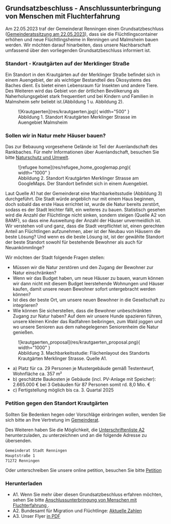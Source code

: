 ## Grundsatzbeschluss - Anschlussunterbringung von Menschen mit Fluchterfahrung

Am 22.05.2023 traf der Gemeinderat Renningen einen Grundsatzbeschluss ([Gemeinderatssitzung am 22.05.2023](https://sessionnet.renningen.de/bi/si0057.php?__ksinr=412)), dass sie die Flüchtlingscontainer erhöhen und neue Flüchtlingsheime in Renningen und Malmsheim bauen werden. Wir möchten darauf hinarbeiten, dass unsere Nachbarschaft umfassend über den vorliegenden Grundsatzbeschluss informiert ist.

### Standort - Krautgärten auf der Merklinger Straße 

Ein Standort in den Krautgärten auf der Merklinger Straße befindet sich in einem Auengebiet, der als wichtiger Bestandteil des Ökosystems des Baches dient. Es bietet einen Lebensraum für Insekten und andere Tiere. Des Weiteren wird das Gebiet von der örtlichen Bevölkerung als Naherholungsgebiet stark frequentiert und bei Kindern und Familien in Malmsheim sehr beliebt ist.(Abbildung 1 u. Abbildung 2). 


<figure markdown>
  ![Krautgaerten](res/krautgaerten.jpg){ width="500" }
  <figcaption>Abbildung 1. Standort Krautgärten Merklinger Strasse im Auengebiet Malmsheim</figcaption>
</figure>

### Sollen wir in Natur mehr Häuser bauen?

Das zur Bebauung vorgesehene Gelände ist Teil der Auenlandschaft des Rankbaches. Für mehr Informationen über Auenlandschaft, besuchen Sie bitte [Naturschutz und Umwelt](naturschutz.md).

<figure markdown>
  ![refugee home](res/refugee_home_googlemap.png){ width="1000" }
  <figcaption>Abbildung 2. Standort Krautgärten Merklinger Strasse am GoogleMaps. Der Standort befindet sich in einem Auengebiet. </figcaption>
</figure>

Laut Quelle A1 hat der Gemeinderat eine Machbarkeitsstudie (Abbildung 3) durchgeführt. Die Stadt würde angeblich nur mit einem Haus beginnen, doch sobald das erste Haus errichtet ist, wurde die Natur bereits zerstört, sodass es der Stadt leichter fällt, ein weiteres zu bauen. Statistisch gesehen wird die Anzahl der Flüchtlinge nicht sinken, sondern steigen (Quelle A2 von BAMF), so dass eine Ausweitung der Anzahl der Häuser unvermeidlich ist. Wir verstehen voll und ganz, dass die Stadt verpflichtet ist, einen gerechten Anteil an Flüchtlingen aufzunehmen, aber ist der Neubau von Häusern die beste Lösung? Und wenn es die beste Lösung ist, ist der gewählte Standort der beste Standort sowohl für bestehende Bewohner als auch für Neuankömmlinge?

Wir möchten der Stadt folgende Fragen stellen:

* Müssen wir die Natur zerstören und den Zugang der Bewohner zur Natur einschränken?
* Wenn wir das Budget haben, um neue Häuser zu bauen, warum können wir dann nicht mit diesem Budget leerstehende Wohnungen und Häuser kaufen, damit unsere neuen Bewohner sofort untergebracht werden können?
* Ist dies der beste Ort, um unsere neuen Bewohner in die Gesellschaft zu integrieren?
* Wie können Sie sicherstellen, dass die Bewohner unbeschränkten Zugang zur Natur haben? Auf dem wir unsere Hunde spazieren führen, unsere kleinen Kinder das Radfahren beibringen, zum Wald joggen und wo unsere Senioren aus dem nahegelegenen Seniorenheim die Natur genießen.

<figure markdown>
  ![krautgaerten_proposal](res/krautgaerten_proposal.png){ width="1000" }
  <figcaption>Abbildung 3. Machbarkeitsstudie: Flächenlayout des Standorts Krautgärten Merklinger Strasse. Quelle A1.</figcaption>
</figure>

- a) Platz für ca. 29 Personen je Mustergebäude gemäß Testentwurf, Wohnfläche ca. 357 m² 
- b) geschätzte Baukosten je Gebäude (incl. PV-Anlage mit Speicher): 2.665.000 € bei 3 Gebäuden für 87 Personen somit rd. 8,0 Mio. €
- c) Fertigstellung möglich bis ca. 3. Quartal 2025


### Petition gegen den Standort Krautgärten

Sollten Sie Bedenken hegen oder Vorschläge einbringen wollen, wenden Sie sich bitte an Ihre Vertretung im [Gemeinderat](https://sessionnet.renningen.de/bi/kp0041.php). 

Des Weiteren haben Sie die Möglichkeit, die [Unterschriftenliste A2](res/Widerspruch_Beschlussfassung_20881.pdf) herunterzuladen, zu unterzeichnen und an die folgende Adresse zu übersenden. 
 
```
Gemeinderat Stadt Renningen
Hauptstraße 1
71272 Renningen
```

Oder unterschreiben Sie unsere online petition, besuchen Sie bitte [Petition](petition.md)


### Herunterladen 

* A1. Wenn Sie mehr über diesen Grundsatzbeschluss erfahren möchten, sehen Sie bitte  [Anschlussunterbringung von Menschen mit Fluchterfahrung ](https://sessionnet.renningen.de/bi/getfile.php?id=13613&type=do).
* A2. Bundesamt für Migration und Flüchtlinge: [Aktuelle Zahlen](https://www.bamf.de/SharedDocs/Anlagen/DE/Statistik/AsylinZahlen/aktuelle-zahlen-juni-2023.pdf?__blob=publicationFile&v=2)
* A3. Unser Flyer [in PDF](res/flyer.pdf)



